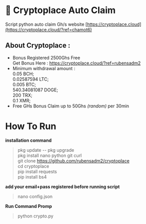 # 🚧 Cryptoplace Auto Claim
Script python auto claim Gh/s website [https://cryptoplace.cloud](https://cryptoplace.cloud/?ref=chamot6)

## About Cryptoplace :
- Bonus Registered 2500Ghs Free  
Get Bonus Here : https://cryptoplace.cloud/?ref=rubensadm2
- Minimum withdrawal amount :  
0.05 BCH;  
0.02587594 LTC;  
0.005 BTC;  
540.34081087 DOGE;  
200 TRX;  
0.1 XMR; 
- Free GHs Bonus Claim up to 50Ghs _(random)_ per 30min

# How To Run 
**installation command**
> pkg update -- pkg upgrade   
pkg install nano python git curl  
git clone https://github.com/rubensadm2/cryptoplace  
cd cryptoplace     
pip install requests   
pip install bs4  

**add your email+pass registered before running script**  
> nano config.json

**Run Command Promp**
> python crypto.py  


